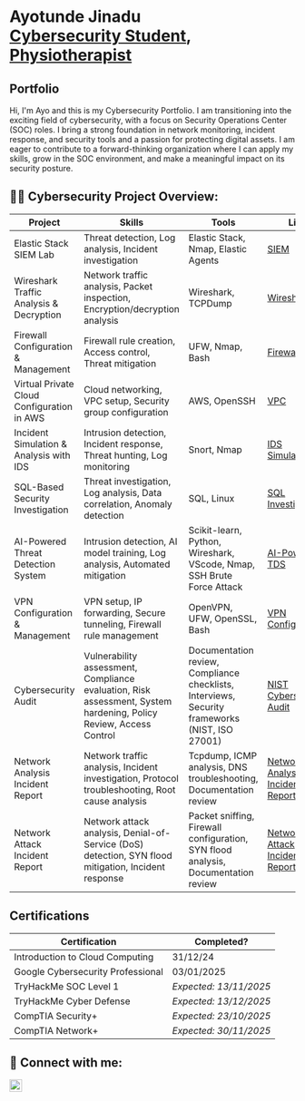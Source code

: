 <h1>Ayotunde Jinadu <br/><a href="(https://www.linkedin.com/in/ayotunde-jinadu-4285a4191/)">Cybersecurity Student</a>, <a href="https://www.linkedin.com/in/ayotunde-jinadu-4285a4191/">Physiotherapist</a></h1>

<h2>Portfolio</h2>

Hi, I'm Ayo and this is my Cybersecurity Portfolio. I am transitioning into the exciting field of cybersecurity, with a focus on Security Operations Center (SOC) roles. I bring a strong foundation in network monitoring, incident response, and security tools and a passion for protecting digital assets. I am eager to contribute to a forward-thinking organization where I can apply my skills, grow in the SOC environment, and make a meaningful impact on its security posture.

<h2>👨‍💻 Cybersecurity Project Overview:</h2>

|     Project     |                 Skills                |     Tools       |      Link       |
| --------------- | ------------------------------------- | --------------- | --------------- |
| Elastic Stack SIEM Lab | Threat detection, Log analysis, Incident investigation  | Elastic Stack, Nmap, Elastic Agents|  <a href="https://github.com/Ayotunde-Jinadu/Elastic-SIEM-Lab">SIEM</a>   |
| Wireshark Traffic Analysis & Decryption               |   Network traffic analysis, Packet inspection, Encryption/decryption analysis                                    |          Wireshark, TCPDump       |  <a href="https://github.com/Ayotunde-Jinadu/Network-Analysis-and-Decryption-Logging-Tool">Wireshark</a>               |
| Firewall Configuration & Management                |  Firewall rule creation, Access control, Threat mitigation                                     |  UFW, Nmap, Bash               | <a href="https://github.com/Ayotunde-Jinadu/Firewall-Configuration-and-Management">Firewall</a>                |
| Virtual Private Cloud Configuration in AWS | Cloud networking, VPC setup, Security group configuration                           | AWS, OpenSSH                                      |   <a href="https://github.com/Ayotunde-Jinadu/Virtual-Private-Cloud-Configuration">VPC</a>              |                 |
| Incident Simulation & Analysis with IDS | Intrusion detection, Incident response, Threat hunting, Log monitoring | Snort, Nmap | <a href="https://github.com/Ayotunde-Jinadu/Incident-Simulation-Analysis-with-IDS">IDS Simulation</a> |
| SQL-Based Security Investigation | Threat investigation, Log analysis, Data correlation, Anomaly detection | SQL, Linux | <a href="https://github.com/Ayotunde-Jinadu/SQL-Based-Security-Investigation">SQL Investigation</a> |
| AI-Powered Threat Detection System | Intrusion detection, AI model training, Log analysis, Automated mitigation | Scikit-learn, Python, Wireshark, VScode, Nmap, SSH Brute Force Attack | <a href="https://github.com/Ayotunde-Jinadu/AI-Powered-Threat-Detection-System">AI-Powered TDS</a> |
| VPN Configuration & Management | VPN setup, IP forwarding, Secure tunneling, Firewall rule management | OpenVPN, UFW, OpenSSL, Bash | <a href="https://github.com/Ayotunde-Jinadu/VPN-Configuration-and-Management">VPN Configuration</a> |
| Cybersecurity Audit | Vulnerability assessment, Compliance evaluation, Risk assessment, System hardening, Policy Review, Access Control | Documentation review, Compliance checklists, Interviews, Security frameworks (NIST, ISO 27001) | <a href="https://github.com/Ayotunde-Jinadu/Cybersecurity-Audit-Report">NIST Cybersecurity Audit</a>  | 
| Network Analysis Incident Report | Network traffic analysis, Incident investigation, Protocol troubleshooting, Root cause analysis | Tcpdump, ICMP analysis, DNS troubleshooting, Documentation review | <a href="https://github.com/Ayotunde-Jinadu/Network-Analysis-Incident-Report">Network Analysis Incident Report</a> |
| Network Attack Incident Report | Network attack analysis, Denial-of-Service (DoS) detection, SYN flood mitigation, Incident response | Packet sniffing, Firewall configuration, SYN flood analysis, Documentation review | <a href="https://github.com/Ayotunde-Jinadu/Network-Attack-Incident-Report">Network Attack Incident Report</a> |

<h2>Certifications</h2>

|     Certification     |               Completed?               |  
| --------------------  | -------------------------------------- |
| Introduction to Cloud Computing | 31/12/24 |
| Google Cybersecurity Professional | 03/01/2025 | |
| TryHackMe SOC Level 1 | *Expected: 13/11/2025* | |
| TryHackMe Cyber Defense | *Expected: 13/12/2025* | |
| CompTIA Security+ | *Expected: 23/10/2025* | |
| CompTIA Network+ | *Expected: 30/11/2025* | |


<h2> 🤳 Connect with me:</h2>

[<img align="left" alt="AyotundeJinadu | LinkedIn" width="22px" src="https://cdn.jsdelivr.net/npm/simple-icons@v3/icons/linkedin.svg" />][linkedin]


[linkedin]: https://www.linkedin.com/in/ayotunde-jinadu-4285a4191/

<!--
**ayotunde-jinadu/ayotunde-jinadu** is a ✨ _special_ ✨ repository because its `README.md` (this file) appears on your GitHub profile.

Here are some ideas to get you started:

- 🔭 I’m currently working on ...
- 🌱 I’m currently learning ...
- 👯 I’m looking to collaborate on ...
- 🤔 I’m looking for help with ...
- 💬 Ask me about ...
- 📫 How to reach me: ...
- 😄 Pronouns: ...
- ⚡ Fun fact: ...
-->
